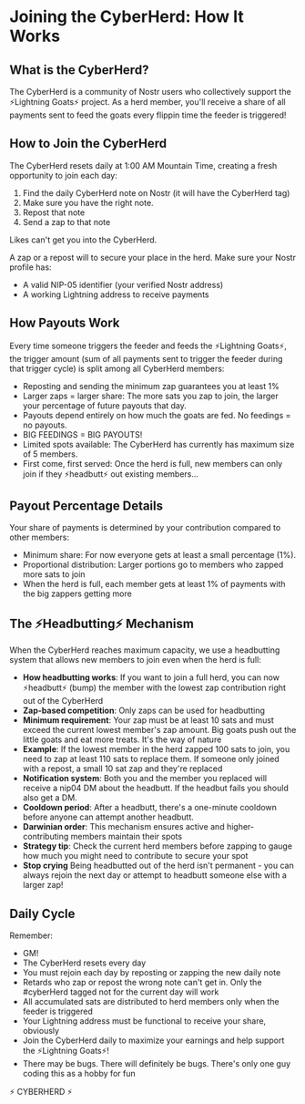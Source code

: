 # Joining the CyberHerd: How It Works

## What is the CyberHerd?

The CyberHerd is a community of Nostr users who collectively support the ⚡Lightning Goats⚡ project. As a herd member, you'll receive a share of all payments sent to feed the goats every flippin time the feeder is triggered!

## How to Join the CyberHerd

The CyberHerd resets daily at 1:00 AM Mountain Time, creating a fresh opportunity to join each day:

1. Find the daily CyberHerd note on Nostr (it will have the CyberHerd tag)
2. Make sure you have the right note.
3. Repost that note
4. Send a zap to that note

Likes can't get you into the CyberHerd.

A zap or a repost will to secure your place in the herd. Make sure your Nostr profile has:

- A valid NIP-05 identifier (your verified Nostr address)
- A working Lightning address to receive payments

## How Payouts Work

Every time someone triggers the feeder and feeds the ⚡Lightning Goats⚡, the trigger amount (sum of all payments sent to trigger the feeder during that trigger cycle) is split among all CyberHerd members:

- Reposting and sending the minimum zap guarantees you at least 1%
- Larger zaps = larger share: The more sats you zap to join, the larger your percentage of future payouts that day.
- Payouts depend entirely on how much the goats are fed.  No feedings = no payouts.
- BIG FEEDINGS = BIG PAYOUTS!
- Limited spots available: The CyberHerd has currently has maximum size of 5 members. 
- First come, first served: Once the herd is full, new members can only join if they ⚡headbutt⚡ out existing members...

## Payout Percentage Details

Your share of payments is determined by your contribution compared to other members:

- Minimum share: For now everyone gets at least a small percentage (1%).
- Proportional distribution: Larger portions go to members who zapped more sats to join
- When the herd is full, each member gets at least 1% of payments with the big zappers getting more

## The ⚡Headbutting⚡ Mechanism

When the CyberHerd reaches maximum capacity, we use a headbutting system that allows new members to join even when the herd is full:

- **How headbutting works**: If you want to join a full herd, you can now ⚡headbutt⚡ (bump) the member with the lowest zap contribution right out of the CyberHerd
- **Zap-based competition**: Only zaps can be used for headbutting
- **Minimum requirement**: Your zap must be at least 10 sats and must exceed the current lowest member's zap amount.  Big goats push out the little goats and eat more treats.  It's the way of nature
- **Example**: If the lowest member in the herd zapped 100 sats to join, you need to zap at least 110 sats to replace them.  If someone only joined with a repost, a small 10 sat zap and they're replaced
- **Notification system**: Both you and the member you replaced will receive a nip04 DM  about the headbutt.  If the headbut fails you should also get a DM.
- **Cooldown period**: After a headbutt, there's a one-minute cooldown before anyone can attempt another headbutt.
- **Darwinian order**: This mechanism ensures active and higher-contributing members maintain their spots
- **Strategy tip**: Check the current herd members before zapping to gauge how much you might need to contribute to secure your spot
- **Stop crying**  Being headbutted out of the herd isn't permanent - you can always rejoin the next day or attempt to headbutt someone else with a larger zap!

## Daily Cycle

Remember:

- GM!
- The CyberHerd resets every day
- You must rejoin each day by reposting or zapping the new daily note
- Retards who zap or repost the wrong note can't get in.  Only the #cyberHerd tagged not for the current day will work
- All accumulated sats are distributed to herd members only when the feeder is triggered
- Your Lightning address must be functional to receive your share, obviously
- Join the CyberHerd daily to maximize your earnings and help support the ⚡Lightning Goats⚡!
- There may be bugs.  There will definitely be bugs.  There's only one guy coding this as a hobby for fun

⚡ CYBERHERD ⚡
